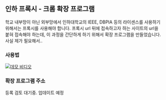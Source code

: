 ## 인하 프록시 - 크롬 확장 프로그램

학교 내부망이 아닌 외부망에서 인하대학교의 IEEE, DBPIA 등의 라이센스를 사용하기 위해서는 프록시를 사용해야 합니다.
프록시 url 뒤에 접속하고자 하는 사이트의 url을 붙혀 접속해야 하는데, 이 과정을 간단하게 하기 위해서 확장 프로그램을 만들었습니다.
사실 제가 필요해서..


### 사용법
[![데모 비디오](http://img.youtube.com/vi/5O54ZUvjxN8/0.jpg)](https://www.youtube.com/watch?v=5O54ZUvjxN8)

### 확장 프로그램 주소
등록 검토 대기중. 업데이트 예정
